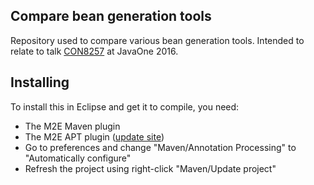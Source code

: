 Compare bean generation tools
-----------------------------

Repository used to compare various bean generation tools.
Intended to relate to talk
[CON8257](https://oracle.rainfocus.com/scripts/catalog/oow16.jsp?event=javaone&search=getter&search.event=javaone) at JavaOne 2016.

Installing
----------

To install this in Eclipse and get it to compile, you need:

* The M2E Maven plugin
* The M2E APT plugin ([update site]( http://download.jboss.org/jbosstools/updates/m2e-extensions/m2e-apt))
* Go to preferences and change "Maven/Annotation Processing" to "Automatically configure"
* Refresh the project using right-click "Maven/Update project"
